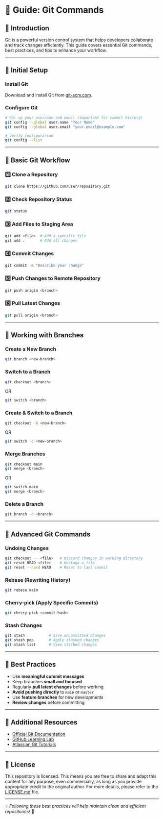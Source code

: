 # 📖 Guide: Git Commands

## 🔹 Introduction
Git is a powerful version control system that helps developers collaborate and track changes efficiently. This guide covers essential Git commands, best practices, and tips to enhance your workflow.

---

## 🔹 Initial Setup

### Install Git
Download and install Git from [git-scm.com](https://git-scm.com/).

### Configure Git
```sh
# Set up your username and email (important for commit history)
git config --global user.name "Your Name"
git config --global user.email "your.email@example.com"

# Verify configuration
git config --list
```

---

## 🔹 Basic Git Workflow

### 1️⃣ Clone a Repository
```sh
git clone https://github.com/user/repository.git
```

### 2️⃣ Check Repository Status
```sh
git status
```

### 3️⃣ Add Files to Staging Area
```sh
git add <file>  # Add a specific file
git add .       # Add all changes
```

### 4️⃣ Commit Changes
```sh
git commit -m "Describe your change"
```

### 5️⃣ Push Changes to Remote Repository
```sh
git push origin <branch>
```

### 6️⃣ Pull Latest Changes
```sh
git pull origin <branch>
```

---

## 🔹 Working with Branches

### Create a New Branch
```sh
git branch <new-branch>
```

### Switch to a Branch
```sh
git checkout <branch>
```
OR
```sh
git switch <branch>
```

### Create & Switch to a Branch
```sh
git checkout -b <new-branch>
```
OR
```sh
git switch -c <new-branch>
```

### Merge Branches
```sh
git checkout main
git merge <branch>
```
OR
```sh
git switch main
git merge <branch>
```

### Delete a Branch
```sh
git branch -d <branch>
```

---

## 🔹 Advanced Git Commands

### Undoing Changes
```sh
git checkout -- <file>   # Discard changes in working directory
git reset HEAD <file>    # Unstage a file
git reset --hard HEAD    # Reset to last commit
```

### Rebase (Rewriting History)
```sh
git rebase main
```

### Cherry-pick (Apply Specific Commits)
```sh
git cherry-pick <commit-hash>
```

### Stash Changes
```sh
git stash           # Save uncommitted changes
git stash pop       # Apply stashed changes
git stash list      # View stashed changes
```

---

## 🔹 Best Practices

- Use **meaningful commit messages**
- Keep branches **small and focused**
- Regularly **pull latest changes** before working
- **Avoid pushing directly** to `main` or `master`
- Use **feature branches** for new developments
- **Review changes** before committing

---

## 🔹 Additional Resources

- [Official Git Documentation](https://git-scm.com/doc)
- [GitHub Learning Lab](https://lab.github.com/)
- [Atlassian Git Tutorials](https://www.atlassian.com/git/tutorials)

---

## 🔹 License

This repository is licensed. This means you are free to share and adapt this content for any purpose, even commercially, as long as you provide appropriate credit to the original author. For more details, please refer to the [LICENSE.md](https://github.com/fcardan/guide-git-commands/blob/main/LICENSE.md) file.

---

💡 *Following these best practices will help maintain clean and efficient repositories!* 🚀
